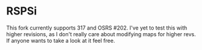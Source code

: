 # RSPSi

This fork currently supports 317 and OSRS #202. I've yet to test this with higher revisions, as I don't really care about modifying maps for higher revs. If anyone wants to take a look at it feel free.
